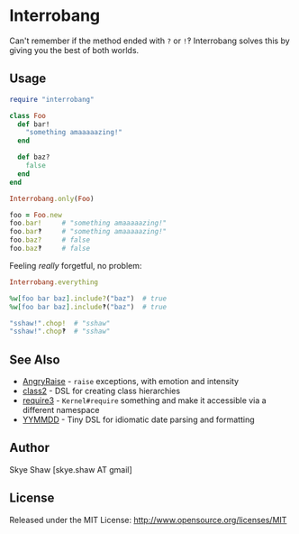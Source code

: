 # Interrobang

Can't remember if the method ended with `?` or `!`‽ Interrobang solves this by giving you the best of both worlds.

## Usage

```rb
require "interrobang"

class Foo
  def bar!
    "something amaaaaazing!"
  end

  def baz?
    false
  end
end

Interrobang.only(Foo)

foo = Foo.new
foo.bar!     # "something amaaaaazing!"
foo.bar‽     # "something amaaaaazing!"
foo.baz?     # false
foo.baz‽     # false
```


Feeling _really_ forgetful, no problem:

```rb
Interrobang.everything

%w[foo bar baz].include?("baz")  # true
%w[foo bar baz].include‽("baz")  # true

"sshaw!".chop!  # "sshaw"
"sshaw!".chop‽  # "sshaw"
```

## See Also

* [AngryRaise](https://github.com/sshaw/angry_raise) - `raise` exceptions, with emotion and intensity
* [class2](https://github.com/sshaw/class2) - DSL for creating class hierarchies
* [require3](https://github.com/sshaw/require3) - `Kernel#require` something and make it accessible via a different namespace
* [YYMMDD](https://github.com/sshaw/yymmdd) - Tiny DSL for idiomatic date parsing and formatting

## Author

Skye Shaw [skye.shaw AT gmail]

## License

Released under the MIT License: http://www.opensource.org/licenses/MIT
